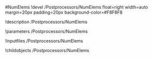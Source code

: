 <!-- MOOSE Object Documentation Stub: Remove this when content is added. -->
#NumElems
!devel /Postprocessors/NumElems float=right width=auto margin=20px padding=20px background-color=#F8F8F8

!description /Postprocessors/NumElems

!parameters /Postprocessors/NumElems

!inputfiles /Postprocessors/NumElems

!childobjects /Postprocessors/NumElems

